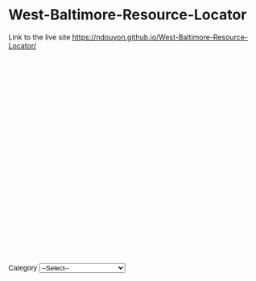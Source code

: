 # West-Baltimore-Resource-Locator

Link to the live site https://ndouyon.github.io/West-Baltimore-Resource-Locator/

<!DOCTYPE html>
<html>
  <head>
  <style>
    #map-canvas { width:500px; height:400px; }
    .layer-wizard-search-label { font-family: sans-serif };
  </style>
  <script type="text/javascript"
    src="http://maps.google.com/maps/api/js?sensor=false">
  </script>
  <script type="text/javascript">
    var map;
    var layer_0;
    var layer_1;
    function initialize() {
      map = new google.maps.Map(document.getElementById('map-canvas'), {
        center: new google.maps.LatLng(39.28804562429281, -76.62750445),
        zoom: 14,
        mapTypeId: google.maps.MapTypeId.ROADMAP
      });
      layer_0 = new google.maps.FusionTablesLayer({
        query: {
          select: "col8",
          from: "1gPUiaDyfgLJlWpoYV8d0P-5pjY46icwX6dTcXd9J"
        },
        map: map,
        styleId: 2,
        templateId: 2
      });
      layer_1 = new google.maps.FusionTablesLayer({
        query: {
          select: "col3",
          from: "1R8nfaoLKAaonhISSxKKJvel3zoFLllkmWCNSwJoM"
        },
        map: map,
        styleId: 2,
        templateId: 2
      });
    }
    function changeMap_1() {
      var whereClause;
      var searchString = document.getElementById('search-string_1').value.replace(/'/g, "\\'");
      if (searchString != '--Select--') {
        whereClause = "'Category' = '" + searchString + "'";
      }
      layer_1.setOptions({
        query: {
          select: "col3",
          from: "1R8nfaoLKAaonhISSxKKJvel3zoFLllkmWCNSwJoM",
          where: whereClause
        }
      });
    }
    google.maps.event.addDomListener(window, 'load', initialize);
  </script>
  </head>
  <body>
    <div id="map-canvas"></div>
    <div style="margin-top: 10px;">
      <label class="layer-wizard-search-label">
        Category
        <select id="search-string_1" onchange="changeMap_1(this.value);">
          <option value="--Select--">--Select--</option>
          <option value="Education">Education</option>
          <option value="Health Facilities/Services">Health Facilities/Services</option>
          <option value="Lifestyle">Lifestyle</option>
          <option value="Nutrition">Nutrition</option>
        </select>
      </label> 
    </div>
  </body>
</html>
